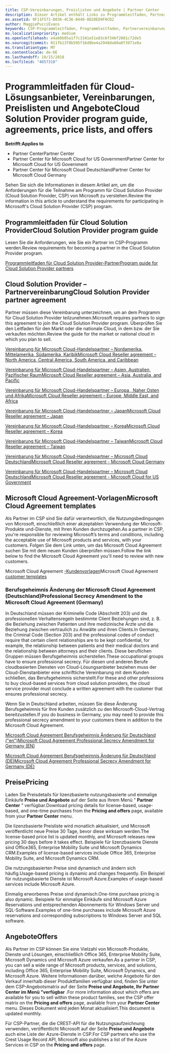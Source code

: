 ```yaml
---
title: CSP-Vereinbarungen, Preislisten und Angebote | Partner Center
description: Dieser Artikel enthält Links zu Programmleitfaden, Partnervereinbarungen, Kundenverträgen, Preislisten und Angeboten für Cloud Solution Provider.
ms.assetid: 9F11F571-D036-4C36-8440-8D20ED9F0CD2
author: MaggiePucciEvans
keywords: CSP-Programmleitfäden, Programmleitfaden, Partnervereinbarungen, Kundenvereinbarung, Preislisten, Angebote
ms.localizationpriority: medium
ms.openlocfilehash: e4a60b05a1f7c3341e51e83c6f34bf2081c72de5
ms.sourcegitcommit: 011fb13f8b595f16d8be4a2948da60a8f3971e0a
ms.translationtype: MT
ms.contentlocale: de-DE
ms.lasthandoff: 10/15/2018
ms.locfileid: "4657310"
---
```

# <a name="cloud-solution-provider-program-guide-agreements-price-lists-and-offers"></a><span data-ttu-id="a5c92-104">Programmleitfaden für Cloud-Lösungsanbieter, Vereinbarungen, Preislisten und Angebote</span><span class="sxs-lookup"><span data-stu-id="a5c92-104">Cloud Solution Provider program guide, agreements, price lists, and offers</span></span>

**<span data-ttu-id="a5c92-105">Betrifft:</span><span class="sxs-lookup"><span data-stu-id="a5c92-105">Applies to</span></span>**

-  <span data-ttu-id="a5c92-106">Partner Center</span><span class="sxs-lookup"><span data-stu-id="a5c92-106">Partner Center</span></span>
-  <span data-ttu-id="a5c92-107">Partner Center für Microsoft Cloud for US Government</span><span class="sxs-lookup"><span data-stu-id="a5c92-107">Partner Center for Microsoft Cloud for US Government</span></span>
-  <span data-ttu-id="a5c92-108">Partner Center für Microsoft Cloud Deutschland</span><span class="sxs-lookup"><span data-stu-id="a5c92-108">Partner Center for Microsoft Cloud Germany</span></span>


<span data-ttu-id="a5c92-109">Sehen Sie sich die Informationen in diesem Artikel am, um die Anforderungen für die Teilnahme am Programm für Cloud Solution Provider (Cloud Solution Provider, CSP) von Microsoft zu verstehen.</span><span class="sxs-lookup"><span data-stu-id="a5c92-109">Review the information in this article to understand the requirements for participating in Microsoft's Cloud Solution Provider (CSP) program.</span></span> 

## <a name="cloud-solution-provider-program-guide"></a><span data-ttu-id="a5c92-110">Programmleitfaden für Cloud Solution Provider</span><span class="sxs-lookup"><span data-stu-id="a5c92-110">Cloud Solution Provider program guide</span></span>


<span data-ttu-id="a5c92-111">Lesen Sie die Anforderungen, wie Sie ein Partner im CSP-Programm werden.</span><span class="sxs-lookup"><span data-stu-id="a5c92-111">Review requirements for becoming a partner in the Cloud Solution Provider program.</span></span>

[<span data-ttu-id="a5c92-112">Programmleitfaden für Cloud Solution Provider-Partner</span><span class="sxs-lookup"><span data-stu-id="a5c92-112">Program guide for Cloud Solution Provider partners</span></span>](http://go.microsoft.com/fwlink/p/?LinkId=617100)

## <a name="cloud-solution-provider-partner-agreement"></a><span data-ttu-id="a5c92-113">Cloud Solution Provider – Partnervereinbarung</span><span class="sxs-lookup"><span data-stu-id="a5c92-113">Cloud Solution Provider partner agreement</span></span>

<span data-ttu-id="a5c92-114">Partner müssen diese Vereinbarung unterzeichnen, um an dem Programm für Cloud Solution Provider teilzunehmen.</span><span class="sxs-lookup"><span data-stu-id="a5c92-114">Microsoft requires partners to sign this agreement to join the Cloud Solution Provider program.</span></span> <span data-ttu-id="a5c92-115">Überprüfen Sie den Leitfaden für den Markt oder die nationale Cloud, in dem bzw. der Sie verkaufen möchten.</span><span class="sxs-lookup"><span data-stu-id="a5c92-115">Review the guide for the market or national cloud in which you plan to sell.</span></span>

[<span data-ttu-id="a5c92-116">Vereinbarung für Microsoft Cloud-Handelspartner – Nordamerika, Mittelamerika, Südamerika, Karibik</span><span class="sxs-lookup"><span data-stu-id="a5c92-116">Microsoft Cloud Reseller agreement – North America, Central America, South America, and Caribbean</span></span>](http://download.microsoft.com/download/2/C/8/2C8CAC17-FCE7-4F51-9556-4D77C7022DF5/MCRA2018_AOC_ENG_Sep2018_CR.pdf)

[<span data-ttu-id="a5c92-117">Vereinbarung für Microsoft Cloud-Handelspartner – Asien, Australien, Pazifischer Raum</span><span class="sxs-lookup"><span data-stu-id="a5c92-117">Microsoft Cloud Reseller agreement – Asia, Australia, and Pacific</span></span>](http://download.microsoft.com/download/2/C/8/2C8CAC17-FCE7-4F51-9556-4D77C7022DF5/MCRA2018_APOC_ENG_Sep2018_CR.pdf)

[<span data-ttu-id="a5c92-118">Vereinbarung für Microsoft Cloud-Handelspartner – Europa , Naher Osten und Afrika</span><span class="sxs-lookup"><span data-stu-id="a5c92-118">Microsoft Cloud Reseller agreement – Europe, Middle East, and Africa</span></span>](http://download.microsoft.com/download/2/C/8/2C8CAC17-FCE7-4F51-9556-4D77C7022DF5/MCRA2018_EOC_ENG_Sep2018_CR.pdf)

[<span data-ttu-id="a5c92-119">Vereinbarung für Microsoft Cloud-Handelspartner – Japan</span><span class="sxs-lookup"><span data-stu-id="a5c92-119">Microsoft Cloud Reseller agreement – Japan</span></span>](http://download.microsoft.com/download/2/C/8/2C8CAC17-FCE7-4F51-9556-4D77C7022DF5/MCRA2018_JPN_ENG_Sep2018_CR.pdf)

[<span data-ttu-id="a5c92-120">Vereinbarung für Microsoft Cloud-Handelspartner – Korea</span><span class="sxs-lookup"><span data-stu-id="a5c92-120">Microsoft Cloud Reseller agreement – Korea</span></span>](http://download.microsoft.com/download/2/C/8/2C8CAC17-FCE7-4F51-9556-4D77C7022DF5/MCRA2018_KOR_ENG_Sep2018_CR.pdf)

[<span data-ttu-id="a5c92-121">Vereinbarung für Microsoft Cloud-Handelspartner – Taiwan</span><span class="sxs-lookup"><span data-stu-id="a5c92-121">Microsoft Cloud Reseller agreement – Taiwan</span></span>](http://download.microsoft.com/download/2/C/8/2C8CAC17-FCE7-4F51-9556-4D77C7022DF5/MCRA2018_TAI_ENG_Sep2018_CR.pdf)

[<span data-ttu-id="a5c92-122">Vereinbarung für Microsoft Cloud-Handelspartner – Microsoft Cloud Deutschland</span><span class="sxs-lookup"><span data-stu-id="a5c92-122">Microsoft Cloud Reseller agreement - Microsoft Cloud Germany</span></span>](http://download.microsoft.com/download/2/C/8/2C8CAC17-FCE7-4F51-9556-4D77C7022DF5/MCRA2018_EOC_GER_ENG_Sep2018_GermanCloud_CR.pdf)

[<span data-ttu-id="a5c92-123">Vereinbarung für Microsoft Cloud-Handelspartner – Microsoft Cloud Deutschland</span><span class="sxs-lookup"><span data-stu-id="a5c92-123">Microsoft Cloud Reseller agreement - Microsoft Cloud for US Government</span></span>](http://download.microsoft.com/download/2/C/8/2C8CAC17-FCE7-4F51-9556-4D77C7022DF5/MCRA2018_AOC_USGCC_ENG_Sep2018_CR.pdf)


## <a name="microsoft-cloud-agreement-templates"></a><span data-ttu-id="a5c92-124">Microsoft Cloud Agreement-Vorlagen</span><span class="sxs-lookup"><span data-stu-id="a5c92-124">Microsoft Cloud Agreement templates</span></span>

<span data-ttu-id="a5c92-125">Als Partner im CSP sind Sie dafür verantwortlich, die Nutzungsbedingungen von Microsoft, einschließlich einer akzeptablen Verwendung der Microsoft-Produkte und-Dienste, mit Ihren Kunden durchzugehen.</span><span class="sxs-lookup"><span data-stu-id="a5c92-125">As a partner in CSP, you're responsible for reviewing Microsoft’s terms and conditions, including the acceptable use of Microsoft products and services, with your customers.</span></span> <span data-ttu-id="a5c92-126">Folgen Sie dem Link unten, um das Microsoft Cloud Agreement suchen Sie mit dem neuen Kunden überprüfen müssen.</span><span class="sxs-lookup"><span data-stu-id="a5c92-126">Follow the link below to find the Microsoft Cloud Agreement you'll need to review with new customers.</span></span> 

<span data-ttu-id="a5c92-127">Microsoft Cloud Agreement [-Kundenvorlagen](agreements.md)</span><span class="sxs-lookup"><span data-stu-id="a5c92-127">Microsoft Cloud Agreement [customer templates](agreements.md)</span></span>

### <a name="professional-secrecy-amendment-to-the-microsoft-cloud-agreement-germany"></a><span data-ttu-id="a5c92-128">Berufsgeheimnis Änderung der Microsoft Cloud Agreement (Deutschland)</span><span class="sxs-lookup"><span data-stu-id="a5c92-128">Professional Secrecy Amendment to the Microsoft Cloud Agreement (Germany)</span></span>

<span data-ttu-id="a5c92-129">In Deutschland müssen der Kriminelle Code (Abschnitt 203) und die professionellen Verhaltensregeln bestimmte Client Beziehungen sind, z. B. die Beziehung zwischen Patienten und ihre medizinische Ärzte und die Beziehung zwischen vertraulich zu Anwälte und ihren Clients.</span><span class="sxs-lookup"><span data-stu-id="a5c92-129">In Germany, the Criminal Code (Section 203) and the professional codes of conduct require that certain client relationships are to be kept confidential, for example, the relationship between patients and their medical doctors and the relationship between attorneys and their clients.</span></span> <span data-ttu-id="a5c92-130">Diese beruflichen Gruppen müssen Berufsgeheimnis sicherstellen.</span><span class="sxs-lookup"><span data-stu-id="a5c92-130">These occupational groups have to ensure professional secrecy.</span></span> <span data-ttu-id="a5c92-131">Für diesen und anderen Berufe cloudbasierten Diensten von Cloud-Lösungsanbieter beziehen muss der Cloud-Dienstanbieter eine schriftliche Vereinbarung mit dem Kunden schließen, das Berufsgeheimnis sicherstellt.</span><span class="sxs-lookup"><span data-stu-id="a5c92-131">For these and other professions to buy cloud-based services from cloud solution providers, the cloud service provider must conclude a written agreement with the customer that ensures professional secrecy.</span></span> 

<span data-ttu-id="a5c92-132">Wenn Sie in Deutschland arbeiten, müssen Sie diese Änderung Berufsgeheimnis für Ihre Kunden zusätzlich zu den Microsoft-Cloud-Vertrag bereitzustellen.</span><span class="sxs-lookup"><span data-stu-id="a5c92-132">If you do business in Germany, you may need to provide this professional secrecy amendment to your customers there in addition to the Microsoft Cloud Agreement.</span></span>

[<span data-ttu-id="a5c92-133">Microsoft Cloud Agreement Berufsgeheimnis Änderung für Deutschland ("en")</span><span class="sxs-lookup"><span data-stu-id="a5c92-133">Microsoft Cloud Agreement Professional Secrecy Amendment for Germany (EN)</span></span>](https://go.microsoft.com/fwlink/?linkid=2030827&clcid=0x409)

[<span data-ttu-id="a5c92-134">Microsoft Cloud Agreement Berufsgeheimnis Änderung für Deutschland (DE)</span><span class="sxs-lookup"><span data-stu-id="a5c92-134">Microsoft Cloud Agreement Professional Secrecy Amendment for Germany (DE)</span></span>](https://go.microsoft.com/fwlink/?linkid=2030827&clcid=0x407)


## <a name="pricing"></a><span data-ttu-id="a5c92-135">Preise</span><span class="sxs-lookup"><span data-stu-id="a5c92-135">Pricing</span></span>


<span data-ttu-id="a5c92-136">Laden Sie Preisdetails für lizenzbasierte nutzungsbasierte und einmalige Einkäufe **Preise und Angebote** auf der Seite aus Ihrem Menü " **Partner Center** " verfügbar.</span><span class="sxs-lookup"><span data-stu-id="a5c92-136">Download pricing details for license-based, usage-based, and one-time purchases from the **Pricing and offers** page, available from your **Partner Center** menu.</span></span> 

<span data-ttu-id="a5c92-137">Die lizenzbasierte Preisliste wird monatlich aktualisiert, und Microsoft veröffentlicht neue Preise 30 Tage, bevor diese wirksam werden.</span><span class="sxs-lookup"><span data-stu-id="a5c92-137">The license-based price list is updated monthly, and Microsoft releases new pricing 30 days before it takes effect.</span></span> <span data-ttu-id="a5c92-138">Beispiele für lizenzbasierte Dienste sind Office365, Enterprise Mobility Suite und Microsoft Dynamics CRM.</span><span class="sxs-lookup"><span data-stu-id="a5c92-138">Examples of license-based services include Office 365, Enterprise Mobility Suite, and Microsoft Dynamics CRM.</span></span> 

<span data-ttu-id="a5c92-139">Die nutzungsbasierten Preise sind dynamisch und ändern sich häufig.</span><span class="sxs-lookup"><span data-stu-id="a5c92-139">Usage-based pricing is dynamic and changes frequently.</span></span> <span data-ttu-id="a5c92-140">Ein Beispiel für nutzungsbasierte Dienste ist Microsoft Azure.</span><span class="sxs-lookup"><span data-stu-id="a5c92-140">Examples of usage-based services include Microsoft Azure.</span></span>

<span data-ttu-id="a5c92-141">Einmalig erworbenes Preise sind dynamisch.</span><span class="sxs-lookup"><span data-stu-id="a5c92-141">One-time purchase pricing is also dynamic.</span></span> <span data-ttu-id="a5c92-142">Beispiele für einmalige Einkäufe sind Microsoft Azure Reservations und entsprechenden Abonnements für Windows Server und SQL-Software.</span><span class="sxs-lookup"><span data-stu-id="a5c92-142">Examples of one-time purchases include Microsoft Azure reservations and corresponding subscriptions to Windows Server and SQL software.</span></span> 


## <a name="offers"></a><span data-ttu-id="a5c92-143">Angebote</span><span class="sxs-lookup"><span data-stu-id="a5c92-143">Offers</span></span>


<span data-ttu-id="a5c92-144">Als Partner im CSP können Sie eine Vielzahl von Microsoft-Produkte, Dienste und Lösungen, einschließlich Office 365, Enterprise Mobility Suite, Microsoft Dynamics und Microsoft Azure verkaufen.</span><span class="sxs-lookup"><span data-stu-id="a5c92-144">As a partner in CSP, you can sell a wide range of Microsoft products, services, and solutions, including Office 365, Enterprise Mobility Suite, Microsoft Dynamics, and Microsoft Azure.</span></span> <span data-ttu-id="a5c92-145">Weitere Informationen darüber, welche Angebote für den Verkauf innerhalb dieser Produktfamilien verfügbar sind, finden Sie unter dem CSP-Angebotsmatrix auf der Seite **Preise und Angebote, Ihr **Partner Center** im Menü "verfügbar** .</span><span class="sxs-lookup"><span data-stu-id="a5c92-145">For more information about which offers are available for you to sell within these product families, see the CSP offer matrix on the **Pricing and offers** page, available from your **Partner Center** menu.</span></span> <span data-ttu-id="a5c92-146">Dieses Dokument wird jeden Monat aktualisiert.</span><span class="sxs-lookup"><span data-stu-id="a5c92-146">This document is updated monthly.</span></span>

<span data-ttu-id="a5c92-147">Für CSP-Partner, die die CREST-API für die Nutzungsaufzeichnung verwenden, veröffentlicht Microsoft auf der Seite **Preise und Angebote** auch eine Liste der Azure-Dienste in CSP.</span><span class="sxs-lookup"><span data-stu-id="a5c92-147">For CSP partners who use the Crest Usage Record API, Microsoft also publishes a list of the Azure Services in CSP on the **Pricing and offers** page.</span></span>


